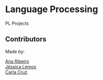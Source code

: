 # Language Processing
PL Projects

## Contributors
Made by:

[Ana Ribeiro](https://github.com/anaribeiro142) <br />
[Jéssica Lemos](https://github.com/jessicalemos) <br />
[Carla Cruz](https://github.com/CarlaCruz146) <br />
